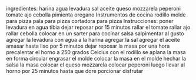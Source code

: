 ingredientes:
harina
agua
levadura
sal
aceite
queso mozzarela
peperoni
tomate 
ajo
cebolla
pimienta
oregano
Instrumentos de cocina
rodillo
molde para pizza
pala para pizza
cortadora para pizza
Instrucciones:
poner levadura en agua tibia 
dejar reposar por 15 minutos
rallar el tomate
rallar ajo
rallar cebolla
colocar en un sarter para cocinar salsa
salpimentar al gusto
agregar la levadura con agua a la harina
agregar la sal
agregar el aceite
amasar hasta liso por 5 minutos
dejar reposar la masa por una hora
precalentar el horno a 250 grados Celcius
con el rodillo se aplana la masa en forma circular
engrasar el molde
colocar la masa en el molde
hechar la salsa la masa
colocar el queso mozzarela
colocar peperoni
luego llevar al horno por 25 minutos hasta que dore
porcionar
disfrutar